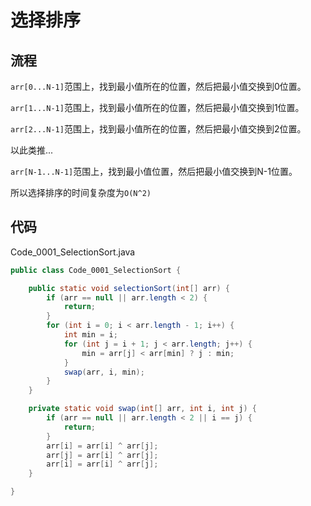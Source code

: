# 选择排序

## 流程

```arr[0...N-1]```范围上，找到最小值所在的位置，然后把最小值交换到0位置。

```arr[1...N-1]```范围上，找到最小值所在的位置，然后把最小值交换到1位置。

```arr[2...N-1]```范围上，找到最小值所在的位置，然后把最小值交换到2位置。

以此类推...

```arr[N-1...N-1]```范围上，找到最小值位置，然后把最小值交换到N-1位置。

所以选择排序的时间复杂度为```O(N^2)```

## 代码


Code_0001_SelectionSort.java

```java
public class Code_0001_SelectionSort {

    public static void selectionSort(int[] arr) {
        if (arr == null || arr.length < 2) {
            return;
        }
        for (int i = 0; i < arr.length - 1; i++) {
            int min = i;
            for (int j = i + 1; j < arr.length; j++) {
                min = arr[j] < arr[min] ? j : min;
            }
            swap(arr, i, min);
        }
    }

    private static void swap(int[] arr, int i, int j) {
        if (arr == null || arr.length < 2 || i == j) {
            return;
        }
        arr[i] = arr[i] ^ arr[j];
        arr[j] = arr[i] ^ arr[j];
        arr[i] = arr[i] ^ arr[j];
    }

}
```




